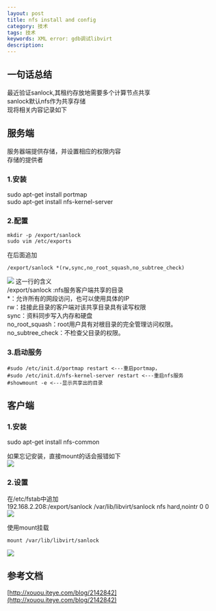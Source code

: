 ```yaml
---
layout: post
title: nfs install and config
category: 技术
tags: 技术
keywords: XML error: gdb调试libvirt
description: 
---
```


## 一句话总结 ##

最近验证sanlock,其租约存放地需要多个计算节点共享  
sanlock默认nfs作为共享存储  
现将相关内容记录如下

## 服务端 ##

服务器端提供存储，并设置相应的权限内容  
存储的提供者  

### 1.安装 ###

sudo apt-get install portmap  
sudo apt-get install nfs-kernel-server  

### 2.配置 ###

    mkdir -p /export/sanlock
    sudo vim /etc/exports  

在后面追加

    /export/sanlock *(rw,sync,no_root_squash,no_subtree_check)

![](http://i.imgur.com/2PyAUNY.png)
这一行的含义  
/export/sanlock :nfs服务客户端共享的目录  
*：允许所有的网段访问，也可以使用具体的IP  
rw：挂接此目录的客户端对该共享目录具有读写权限  
sync：资料同步写入内存和硬盘  
no_root_squash：root用户具有对根目录的完全管理访问权限。  
no_subtree_check：不检查父目录的权限。  

### 3.启动服务 ###

    #sudo /etc/init.d/portmap restart <---重启portmap，
    #sudo /etc/init.d/nfs-kernel-server restart <---重启nfs服务
    #showmount -e <---显示共享出的目录

## 客户端 ##

### 1.安装 ###

sudo apt-get install nfs-common

如果忘记安装，直接mount的话会报错如下  
![](http://i.imgur.com/psf2IDR.png)

### 2.设置 ###

在/etc/fstab中追加  
192.168.2.208:/export/sanlock /var/lib/libvirt/sanlock nfs hard,nointr 0 0  
![](http://i.imgur.com/ZR7NKUb.png)  

使用mount挂载

`mount /var/lib/libvirt/sanlock ` 

![](http://i.imgur.com/oI082pC.png)

## 参考文档 ##

[http://xouou.iteye.com/blog/2142842](http://xouou.iteye.com/blog/2142842)
